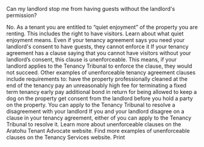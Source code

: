 Can my landlord stop me from having guests without the landlord's permission?

No.
As a tenant you are entitled to “quiet enjoyment” of the property you are renting. This includes the right to have visitors.
Learn about what quiet enjoyment means.
Even if your tenancy agreement says you need your landlord's consent to have guests, they cannot enforce it
If your tenancy agreement has a clause saying that you cannot have visitors without your landlord’s consent, this clause is unenforceable. This means, if your landlord applies to the Tenancy Tribunal to enforce the clause, they would not succeed.
Other examples of unenforceable tenancy agreement clauses include requirements to:
have the property professionally cleaned at the end of the tenancy
pay an unreasonably high fee for terminating a fixed term tenancy early
pay additional bond in return for being allowed to keep a dog on the property
get consent from the landlord before you hold a party on the property.
You can apply to the Tenancy Tribunal to resolve a disagreement with your landlord
If you and your landlord disagree on a clause in your tenancy agreement, either of you can apply to the Tenancy Tribunal to resolve it.
Learn more about unenforceable clauses on the Aratohu Tenant Advocate website.
Find more examples of unenforceable clauses on the Tenancy Services website.  Print 